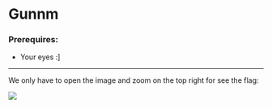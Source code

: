 # Gunnm

### Prerequires:

- Your eyes :]

-----------------

We only have to open the image and zoom on the top right for see the flag:

<img src="https://cdn.discordapp.com/attachments/698984879823519827/774629226727866398/unknown.png">

